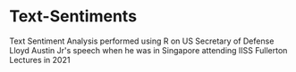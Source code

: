# Text-Sentiments
Text Sentiment Analysis performed using R on US Secretary of Defense Lloyd Austin Jr's speech when he was in Singapore attending IISS Fullerton Lectures in 2021
